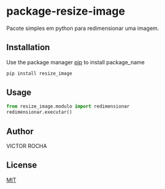 # package-resize-image
Pacote simples em python para redimensionar uma imagem.

## Installation

Use the package manager [pip](https://pip.pypa.io/en/stable/) to install package_name

```bash
pip install resize_image
```

## Usage

```python
from resize_image.modulo import redimensionar
redimensionar.executar()
```

## Author
VICTOR ROCHA

## License
[MIT](https://choosealicense.com/licenses/mit/)